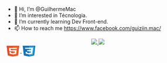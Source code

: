 - 👋 Hi, I’m @GuilhermeMac
- 👀 I’m interested in  Técnologia.
- 🌱 I’m currently learning  Dev Front-end.
- 📫 How to reach me  https://www.facebook.com/guiziin.mac/

<div align="center">
  <a href="https://github.com/Guiziinfux">
  <img height="160em" src="https://github-readme-stats.vercel.app/api?username=guiziinfux&show_icons=true&theme=dark&include_all_commits=true&count_private=true"/>
  <img height="160em" src="https://github-readme-stats.vercel.app/api/top-langs/?username=guiziinfux&layout=compact&langs_count=16&theme=dark"/>
</div>

  <img align="center" alt="Rafa-HTML" height="30" width="40" src="https://raw.githubusercontent.com/devicons/devicon/master/icons/html5/html5-original.svg">
  <img align="center" alt="Rafa-CSS" height="30" width="40" src="https://raw.githubusercontent.com/devicons/devicon/master/icons/css3/css3-original.svg">
